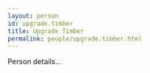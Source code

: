 ```yaml
---
layout: person
id: upgrade.timber
title: Upgrade Timber
permalink: people/upgrade.timber.html
---
```


Person details...